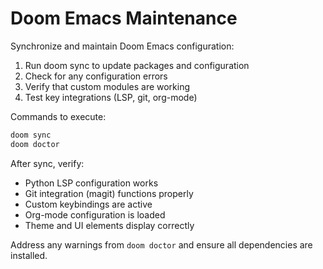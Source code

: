 # Doom Emacs Maintenance

Synchronize and maintain Doom Emacs configuration:

1. Run doom sync to update packages and configuration
2. Check for any configuration errors
3. Verify that custom modules are working
4. Test key integrations (LSP, git, org-mode)

Commands to execute:
```bash
doom sync
doom doctor
```

After sync, verify:
- Python LSP configuration works
- Git integration (magit) functions properly
- Custom keybindings are active
- Org-mode configuration is loaded
- Theme and UI elements display correctly

Address any warnings from `doom doctor` and ensure all dependencies are installed.